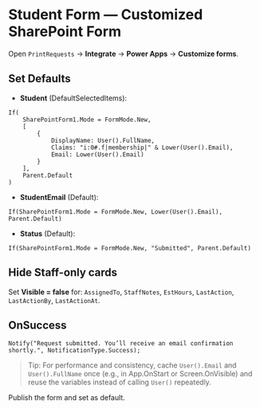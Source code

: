 # Student Form — Customized SharePoint Form

Open `PrintRequests` → **Integrate** → **Power Apps** → **Customize forms**.

## Set Defaults
- **Student** (DefaultSelectedItems):
```powerfx
If(
    SharePointForm1.Mode = FormMode.New,
    [
        {
            DisplayName: User().FullName,
            Claims: "i:0#.f|membership|" & Lower(User().Email),
            Email: Lower(User().Email)
        }
    ],
    Parent.Default
)
```
- **StudentEmail** (Default):
```powerfx
If(SharePointForm1.Mode = FormMode.New, Lower(User().Email), Parent.Default)
```
- **Status** (Default):
```powerfx
If(SharePointForm1.Mode = FormMode.New, "Submitted", Parent.Default)
```

## Hide Staff-only cards
Set **Visible = false** for: `AssignedTo`, `StaffNotes`, `EstHours`, `LastAction`, `LastActionBy`, `LastActionAt`.

## OnSuccess
```powerfx
Notify("Request submitted. You’ll receive an email confirmation shortly.", NotificationType.Success);
```

> Tip: For performance and consistency, cache `User().Email` and `User().FullName` once (e.g., in App.OnStart or Screen.OnVisible) and reuse the variables instead of calling `User()` repeatedly.

Publish the form and set as default.
